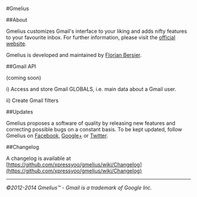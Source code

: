 #Gmelius

##About

Gmelius customizes Gmail's interface to your liking and adds nifty features to your favourite inbox. For further information, please visit the [official website](http://gmelius.com).

Gmelius is developed and maintained by [Florian Bersier](http://florianbersier.com).

##Gmail API

(coming soon)

  i) Access and store Gmail GLOBALS, i.e. main data about a Gmail user.

  ii) Create Gmail filters

##Updates

Gmelius proposes a software of quality by releasing new features and correcting possible bugs on a constant basis. To be kept updated, follow Gmelius on [Facebook](https://www.facebook.com/adremover), [Google+](https://plus.google.com/+GmeliusTM/) or [Twitter](https://twitter.com/gmeliusTM).

##Changelog

A changelog is available at [https://github.com/xpressyoo/gmelius/wiki/Changelog](https://github.com/xpressyoo/gmelius/wiki/Changelog)


----------------------------------------------

_©2012-2014 Gmelius™ - Gmail is a trademark of Google Inc._
